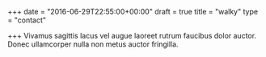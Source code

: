 +++
date = "2016-06-29T22:55:00+00:00"
draft = true
title = "walky"
type = "contact"

+++
Vivamus sagittis lacus vel augue laoreet rutrum faucibus dolor auctor. Donec ullamcorper nulla non metus auctor fringilla.